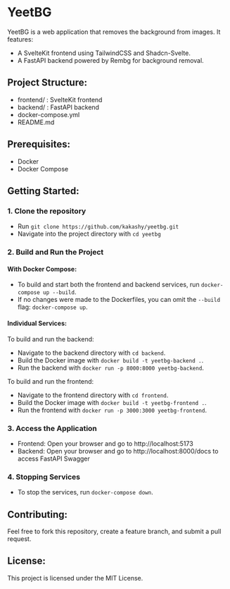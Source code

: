 # YeetBG

YeetBG is a web application that removes the background from images. It features:

- A SvelteKit frontend using TailwindCSS and Shadcn-Svelte.
- A FastAPI backend powered by Rembg for background removal.

## Project Structure:

- frontend/ : SvelteKit frontend
- backend/ : FastAPI backend
- docker-compose.yml
- README.md

## Prerequisites:

- Docker
- Docker Compose

## Getting Started:

### 1. Clone the repository

- Run `git clone https://github.com/kakashy/yeetbg.git`
- Navigate into the project directory with `cd yeetbg`

### 2. Build and Run the Project

#### With Docker Compose:

- To build and start both the frontend and backend services, run `docker-compose up --build`.
- If no changes were made to the Dockerfiles, you can omit the `--build` flag: `docker-compose up`.

#### Individual Services:

To build and run the backend:

- Navigate to the backend directory with `cd backend`.
- Build the Docker image with `docker build -t yeetbg-backend .`.
- Run the backend with `docker run -p 8000:8000 yeetbg-backend`.

To build and run the frontend:

- Navigate to the frontend directory with `cd frontend`.
- Build the Docker image with `docker build -t yeetbg-frontend .`.
- Run the frontend with `docker run -p 3000:3000 yeetbg-frontend`.

### 3. Access the Application

- Frontend: Open your browser and go to http://localhost:5173
- Backend: Open your browser and go to http://localhost:8000/docs to access FastAPI Swagger

### 4. Stopping Services

- To stop the services, run `docker-compose down`.

## Contributing:

Feel free to fork this repository, create a feature branch, and submit a pull request.

## License:

This project is licensed under the MIT License.
